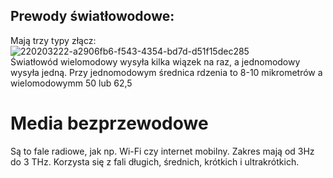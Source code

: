 ## Prewody światłowodowe:
Mają trzy typy złącz:  
![220203222-a2906fb6-f543-4354-bd7d-d51f15dec285](https://github.com/user-attachments/assets/4c74ce83-043d-4173-bcd5-360019725454)  
Światłowód wielomodowy wysyła kilka wiązek na raz, a jednomodowy wysyła jedną. Przy jednomodowym średnica rdzenia to 8-10 mikrometrów a wielomodowymm 50 lub 62,5
# Media bezprzewodowe
Są to fale radiowe, jak np. Wi-Fi czy internet mobilny. Zakres mają od 3Hz do 3 THz. Korzysta się z fali długich, średnich, krótkich i ultrakrótkich.

